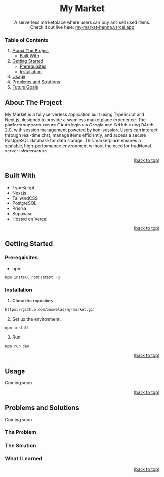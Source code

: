 <div align="center">
<h1 align="center"> My Market </h1>

<span align="center">A serverless marketplace where users can buy and sell used items. </span>
<br />
<span align="center">Check it out live here: <a href="https://my-market-henna.vercel.app">my-market-henna.vercel.app</a></span>
</div>

<!-- TABLE OF CONTENTS -->
  ### Table of Contents
  <ol>
    <li>
      <a href="#about-the-project">About The Project</a>
      <ul>
        <li><a href="#built-with">Built With</a></li>
      </ul>
    </li>
    <li>
      <a href="#getting-started">Getting Started</a>
      <ul>
        <li><a href="#prerequisites">Prerequisites</a></li>
        <li><a href="#installation">Installation</a></li>
      </ul>
    </li>
    <li><a href="#usage">Usage</a></li>
    <li><a href="#problems-and-solutions">Problems and Solutions</a></li>
    <li><a href="#future-goals">Future Goals</a></li>
  </ol>
</details>

<!-- ABOUT THE PROJECT -->
## About The Project
<p>My Market is a fully serverless application built using TypeScript and Next.js, designed to provide a seamless marketplace experience. The platform supports secure OAuth login via Google and GitHub using OAuth 2.0, with session management powered by iron-session. Users can interact through real-time chat, manage items efficiently, and access a secure PostgreSQL database for data storage. This marketplace ensures a scalable, high-performance environment without the need for traditional server infrastructure.</p>
<p align="right">(<a href="#readme-top">back to top</a>)</p>

<!-- BUILT WITH -->
## Built With
* TypeScript
* Next.js
* TailwindCSS
* PostgreSQL
* Prisma
* Supabase
* Hosted on Vercel
<p align="right">(<a href="#readme-top">back to top</a>)</p>

<!-- GETTING STARTED -->
## Getting Started
### Prerequisites
* npm
```bash
npm install npm@latest -g
```

### Installation
1. Clone the repository

```bash
https://github.com/boswelas/my-market.git
```
2. Set up the environment.
```bash
npm install
```
3. Run.
```bash
npm run dev
```
<p align="right">(<a href="#readme-top">back to top</a>)</p>

<!-- USAGE EXAMPLES -->
## Usage
Coming soon
<p align="right">(<a href="#readme-top">back to top</a>)</p>

<!-- PROBLEMS AND SOLUTIONS -->
## Problems and Solutions
Coming soon
### The Problem
### The Solution
### What I Learned
<p align="right">(<a href="#readme-top">back to top</a>)</p>

